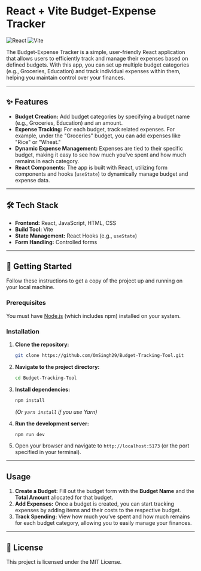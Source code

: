 # React + Vite Budget-Expense Tracker

![React](https://img.shields.io/badge/React-20232A?style=for-the-badge&logo=react&logoColor=61DAFB)
![Vite](https://img.shields.io/badge/Vite-646CFF?style=for-the-badge&logo=vite&logoColor=white)

The Budget-Expense Tracker is a simple, user-friendly React application that allows users to efficiently track and manage their expenses based on defined budgets. With this app, you can set up multiple budget categories (e.g., Groceries, Education) and track individual expenses within them, helping you maintain control over your finances.


---

## ✨ Features

* **Budget Creation:** Add budget categories by specifying a budget name (e.g., Groceries, Education) and an amount.
* **Expense Tracking:** For each budget, track related expenses. For example, under the "Groceries" budget, you can add expenses like "Rice" or "Wheat."
* **Dynamic Expense Management:** Expenses are tied to their specific budget, making it easy to see how much you've spent and how much remains in each category.
* **React Components:** The app is built with React, utilizing form components and hooks (`useState`) to dynamically manage budget and expense data.

---

## 🛠️ Tech Stack

* **Frontend:** React, JavaScript, HTML, CSS
* **Build Tool:** Vite
* **State Management:** React Hooks (e.g., `useState`)
* **Form Handling:** Controlled forms

---

## 🚀 Getting Started

Follow these instructions to get a copy of the project up and running on your local machine.

### Prerequisites

You must have [Node.js](https://nodejs.org/) (which includes npm) installed on your system.

### Installation

1.  **Clone the repository:**
    ```sh
    git clone https://github.com/OmSingh29/Budget-Tracking-Tool.git
    ```

2.  **Navigate to the project directory:**
    ```sh
    cd Budget-Tracking-Tool
    ```

3.  **Install dependencies:**
    ```sh
    npm install
    ```
    *(Or `yarn install` if you use Yarn)*

4.  **Run the development server:**
    ```sh
    npm run dev
    ```

5.  Open your browser and navigate to `http://localhost:5173` (or the port specified in your terminal).

---

## Usage

1.  **Create a Budget:** Fill out the budget form with the **Budget Name** and the **Total Amount** allocated for that budget.
2.  **Add Expenses:** Once a budget is created, you can start tracking expenses by adding items and their costs to the respective budget.
3.  **Track Spending:** View how much you’ve spent and how much remains for each budget category, allowing you to easily manage your finances.

---

## 📄 License

This project is licensed under the MIT License.

